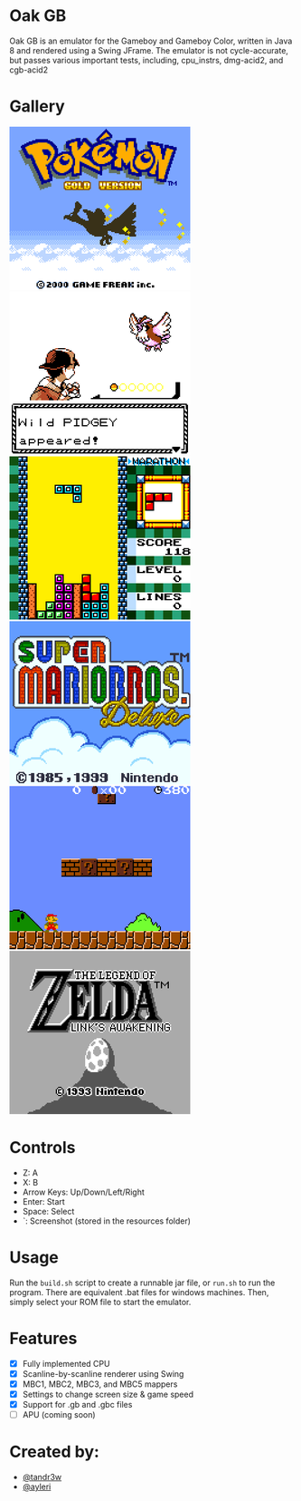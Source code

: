 # Oak GB
Oak GB is an emulator for the Gameboy and Gameboy Color, written in Java 8 and rendered using a Swing JFrame. The emulator is not cycle-accurate, but passes various important tests, including, cpu_instrs, dmg-acid2, and cgb-acid2

# Gallery
![Pokemon Gold Title Screen](https://github.com/tandr3w/Oak-GB/blob/main/resources/screenshot0.png)
![Pokemon Gold Battle Screen](https://github.com/tandr3w/Oak-GB/blob/main/resources/screenshot3.png)
![Tetris Game Screen](https://github.com/tandr3w/Oak-GB/blob/main/resources/screenshot8.png)
![Mario Title Screen](https://github.com/tandr3w/Oak-GB/blob/main/resources/screenshot10.png)
![Mario Game Screen](https://github.com/tandr3w/Oak-GB/blob/main/resources/screenshot13.png?raw=true)
![Zelda](https://github.com/tandr3w/Oak-GB/blob/main/resources/screenshot14.png?raw=true)

# Controls
- Z: A
- X: B
- Arrow Keys: Up/Down/Left/Right
- Enter: Start
- Space: Select
- `: Screenshot (stored in the resources folder)

# Usage
Run the ```build.sh``` script to create a runnable jar file, or ```run.sh``` to run the program. There are equivalent .bat files for windows machines. Then, simply select your ROM file to start the emulator.

# Features
- [x] Fully implemented CPU
- [x] Scanline-by-scanline renderer using Swing 
- [x] MBC1, MBC2, MBC3, and MBC5 mappers
- [x] Settings to change screen size & game speed
- [x] Support for .gb and .gbc files
- [ ] APU (coming soon)

# Created by:
- [@tandr3w](github.com/tandr3w)
- [@ayleri](github.com/ayleri)


